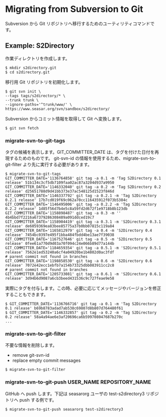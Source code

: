 # Migrating from Subversion to Git

Subversion から Git リポジトリへ移行するためのユーティリティコマンドです。

## Example: S2Directory

作業ディレクトリを作成します。

```
$ mkdir s2directory.git
$ cd s2directory.git
```

移行用 Git リポジトリを初期化します。

```
$ git svn init \
--tags tags/s2directory/* \
--trunk trunk \
--ignore-paths='^trunk/www/' \
https://www.seasar.org/svn/sandbox/s2directory/
```

Subversion からコミット情報を取得して Git へ変換します。

```
$ git svn fetch
```

### migrate-svn-to-git-tags

タグの候補を表示します。GIT_COMMITTER_DATE は、タグを付けた日付を再現するためのものです。
git-svn-id の情報を使用するため、migrate-svn-to-git-filter より先に実行する必要があります。

```
$ migrate-svn-to-git-tags
GIT_COMMITTER_DATE='1136764858' git tag -a 0.1 -m 'Tag S2Directory 0.1 release' 51b134c3cf5db7109faa02ac87a3204d937a9950
GIT_COMMITTER_DATE='1146332040' git tag -a 0.2 -m 'Tag S2Directory 0.2 release' d25651788d9d41bb373e37ac548125d1523f846d
GIT_COMMITTER_DATE='1146337792' git tag -a 0.2.1 -m 'Tag S2Directory 0.2.1 release' 17b7cd019f69c062a70cc116435912f073b5384c
GIT_COMMITTER_DATE='1146495006' git tag -a 0.2.2 -m 'Tag S2Directory 0.2.2 release' 1d85f56d7b4e5c8a59fd2d672f1e9718b8b123db
GIT_COMMITTER_DATE='1158898487' git tag -a 0.3 -m '' 4b4bbd7f2216a67379286308489a091ddced19c7
GIT_COMMITTER_DATE='1158904419' git tag -a 0.3.1 -m 'S2Directory 0.3.1 release' de6059369ea83bee85775a37b0bb07815c119a84
GIT_COMMITTER_DATE='1165812979' git tag -a 0.4 -m 'S2Directory 0.4 release' 7454bc0397e495f1bba484fbdd4be13ae7f39038
GIT_COMMITTER_DATE='1167527646' git tag -a 0.5 -m 'S2Directory 0.5 release' 0fee61a770d9d03a70f094c24e066b89d77a144b
GIT_COMMITTER_DATE='1184659354' git tag -a 0.5.1 -m 'S2Directory 0.5.1 release' 7562e1ed53240a6cf4a04920be1b4802d0ac3fdf
# parent commit not found in branches
GIT_COMMITTER_DATE='1198858530' git tag -a 0.6 -m 'S2Directory 0.6 release' 7072e42ecc1ebfb7a154b73325dbb083911cc2c8
# parent commit not found in branches
GIT_COMMITTER_DATE='1205733081' git tag -a 0.6.1 -m 'S2Directory 0.6.1 release' 3d94b6d9087a6cb3beed431536c9c727feae9e58
```

実際にタグを付与します。この時、必要に応じてメッセージやバージョンを修正することもできます。

```
$ GIT_COMMITTER_DATE='1136766716' git tag -a 0.1 -m 'Tag S2Directory 0.1 release' b69b8783adad7ab538c69807d8b807d764480f61
$ GIT_COMMITTER_DATE='1146332857' git tag -a 0.2 -m 'Tag S2Directory 0.2 release' 58a4a94ae6e3af20696ca6b599708047687b270c
...
```

### migrate-svn-to-git-filter

不要な情報を削除します。

* remove git-svn-id
* replace empty commit messages

```
$ migrate-svn-to-git-filter
```

### migrate-svn-to-git-push USER_NAME REPOSITORY_NAME

GitHub へ push します。下記は seasarorg ユーザの test-s2directory3 リポジトリへ push する例です。

```
$ migrate-svn-to-git-push seasarorg test-s2directory3
```


